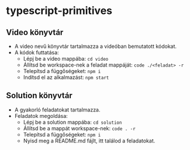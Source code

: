 # typescript-primitives

## Video könyvtár
- A video nevű könyvtár tartalmazza a videóban bemutatott kódokat.
- A kódok futtatása:
  - Lépj be a video mappába: `cd video`
  - Állítsd be workspace-nek a feladat mappáját: `code ./<feladat> -r`
  - Telepítsd a függőségeket: `npm i`
  - Indítsd el az alkalmazást: `npm start`

## Solution könyvtár
- A gyakorló feladatokat tartalmazza.
- Feladatok megoldása:
  - Lépj be a solution mappába: `cd solution`
  - Állítsd be a mappát workspace-nek: `code . -r`
  - Telepítsd a függőségeket: `npm i`
  - Nyisd meg a README.md fájlt, itt találod a feladatokat.
